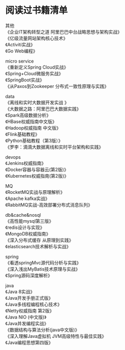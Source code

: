 # 阅读过书籍清单

其他  
《企业IT架构转型之道  阿里巴巴中台战略思想与架构实战》  
《亿级流量网站架构核心技术》  
《Activiti实战》  
《Go Web编程》

micro service  
《重新定义Spring Cloud实战》  
《Spring+Cloud微服务实战》  
《SpringBoot实战》  
《从Paxos到Zookeeper 分布式一致性原理与实践》  

data  
《离线和实时大数据开发实战 》  
《大数据之路：阿里巴巴大数据实践》  
《Spark高级数据分析》  
《HBase权威指南中文版》  
《Hadoop权威指南 中文版》  
《Flink基础教程》   
《Python基础教程（第3版）》    
《罗李：滴滴大数据离线和实时平台架构和实践》  

devops  
《Jenkins权威指南》  
《Docker容器与容器云(第2版)》  
《Kubernetes权威指南(第2版)》  

MQ  
《RocketMQ实战与原理解析》  
《Apache kafka实战》  
《RabbitMQ实战-高效部署分布式消息队列》  

db&cache&nosql  
《高性能mysql第三版》    
《redis设计与实现》  
《MongoDB权威指南》  
《深入分布式缓存 从原理到实践》  
《elasticsearch技术解析与实战》  

spring  
《看透springMvc源代码分析与实践》  
《深入浅出MyBatis技术原理与实战》  
《Spring源码深度解析》  

java  
《Java 8实战》  
《Java开发手册正式版》  
《Java多线程编程核心技术》  
《Netty权威指南 第2版》  
《Java NIO (中文版)》  
《Java并发编程实战》  
《数据结构与算法分析(java中文版)》  
《深入理解Java虚拟机 JVM高级特性与最佳实践》  
《Java编程思想第四版》

